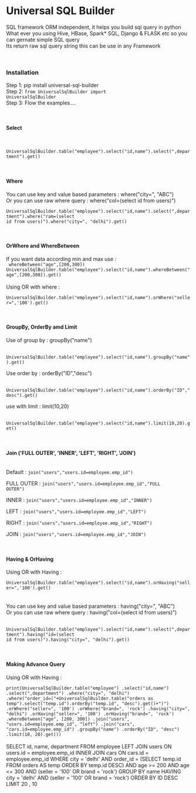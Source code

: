 # Universal SQL Builder
SQL framework ORM independent, it helps you build sql query in python<br/>
What ever you using Hive, HBase, Spark* SQL, Django & FLASK etc so you can gernate simple SQL query<br/>
Its return raw sql query string this can be use in any Framework<br/>

<br/><h3>Installation</h3>
Step 1: pip install universal-sql-builder<br/>
Step 2: <code>from UniversalSqlBuilder import UniversalSqlBuilder</code><br/>
Step 3: Flow the examples....


<!--New Section **************************-->
<br/><h4>Select</h4>
<br/>
<code>
UniversalSqlBuilder.table("employee").select("id,name").select(",department").get()
</code>



<!--New Section **************************-->
<br/><h4>Where</h4>
You can use key and value based parameters : where("city=", "ABC")<br>
Or you can use raw where query : 
where("col=(select id from users)")
<br/>
<code>
UniversalSqlBuilder.table("employee").select("id,name").select(",department").where("ram=(select id from users)").where("city=", "delhi").get()
</code>

<!--New Section **************************-->
<br/><h4>OrWhere and WhereBetween</h4>
If you want data according min and max  use : <br/>
<code>
whereBetween("age",[200,300]) </code>
<code>
UniversalSqlBuilder.table("employee").select("id,name").whereBetween("age",[200,300]).get()
</code><br/>
Using OR with where :<br>
<code>
UniversalSqlBuilder.table("employee").select("id,name").orWhere("seller=",'100').get()
</code>


<!--New Section **************************-->
<br/><h4>GroupBy, OrderBy amd Limit
</h4>
Use of group by : groupBy("name")

<br><code>UniversalSqlBuilder.table("employee").select("id,name").groupBy("name").get()</code>

Use order by : orderBy("ID","desc") 

<br><code>UniversalSqlBuilder.table("employee").select("id,name").orderBy("ID","desc").get()</code>

use with limit : limit(10,20)

<br><code>UniversalSqlBuilder.table("employee").select("id,name").limit(10,20).get()</code>


<!--New Section **************************-->
<br/><h4>Join ('FULL OUTER', 'INNER', 'LEFT', 'RIGHT', 'JOIN')</h4><br/>
Default : <code>join("users","users.id=employee.emp_id")</code><br/>

FULL OUTER : <code>join("users","users.id=employee.emp_id","FULL OUTER")</code><br/>

INNER : <code>join("users","users.id=employee.emp_id","INNER")</code><br/>

LEFT : <code>join("users","users.id=employee.emp_id","LEFT")</code><br/>

RIGHT : <code>join("users","users.id=employee.emp_id","RIGHT")</code><br/>

JOIN : <code>join("users","users.id=employee.emp_id","JOIN")</code><br/>


<!--New Section **************************-->
<br/><h4>Having & OrHaving</h4>
Using OR with Having :<br>
<code>
UniversalSqlBuilder.table("employee").select("id,name").orHaving("seller=",'100').get()
</code><br><br/>
You can use key and value based parameters : having("city=", "ABC")<br>
Or you can use raw where query : having("col=(select id from users)")<br/>
<br/>
<code>
UniversalSqlBuilder.table("employee").select("id,name").select(",department").having("id=(select id from users)").having("city=", "delhi").get()
</code>

<!--New Section **************************-->
<br/><h4>Making Advance Query</h4>
Using OR with Having :<br>
<code>
print(UniversalSqlBuilder.table("employee")
      .select("id,name")
      .select(",department")
      .where("city=", "delhi")
      .where("order_id=("+UniversalSqlBuilder.table("orders as temp").select("temp.id").orderBy("temp.id", "desc").get()+")")
      .orWhere("seller=", '100')
      .orWhere("brand=", 'rock')
      .having("city=", "delhi")
      .orHaving("seller=", '100')
      .orHaving("brand=", 'rock')
      .whereBetween("age", [200, 300])
      .join("users", "users.id=employee.emp_id", "left")
      .join("cars", "cars.id=employee.emp_id")
      .groupBy("name")
      .orderBy("ID", "desc")
      .limit(10, 20).get())
</code><br><br>
SELECT 
    id, name, department
FROM
    employee
        LEFT JOIN
    users ON users.id = employee.emp_id
        INNER JOIN
    cars ON cars.id = employee.emp_id
WHERE
    city = 'delhi'
        AND order_id = (SELECT 
            temp.id
        FROM
            orders AS temp
        ORDER BY temp.id DESC)
        AND age >= 200
        AND age <= 300
        AND (seller = '100' OR brand = 'rock')
GROUP BY name
HAVING city = 'delhi'
    AND (seller = '100' OR brand = 'rock')
ORDER BY ID DESC
LIMIT 20 , 10
<br/>




<!--New Section **************************
<br/><h4>____________</h4>
---------------------------------------------
<br/>
<code>
print(UniversalSqlBuilder.table("employee")
     .select("id,name")
     .select(",department")
     .where("ram=(select id from users)")
     .where("city=", "delhi")
     .orWhere("seller=",'100')
     .orWhere("brand=",'rock')
     .whereBetween("age",[200,300])
     .join("users","users.id=employee.emp_id","left")
     .join("cars","cars.id=employee.emp_id")
     .groupBy("name")
     .orderBy("ID","desc")
     .limit(10,20).get())
</code>-->